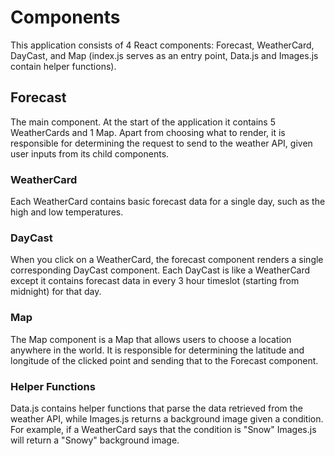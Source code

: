 # Components
This application consists of 4 React components: Forecast, WeatherCard, DayCast, and Map (index.js serves as an entry point, Data.js and Images.js contain helper functions). <br>

## Forecast 
The main component. At the start of the application it contains 5 WeatherCards and 1 Map. Apart from choosing what to render, it is responsible for determining the request to send to the weather API, given user inputs from its child components. <br>

### WeatherCard
Each WeatherCard contains basic forecast data for a single day, such as the high and low temperatures.

### DayCast
When you click on a WeatherCard, the forecast component renders a single corresponding DayCast component. Each DayCast is like a WeatherCard except it contains forecast data in every 3 hour timeslot (starting from midnight) for that day.

### Map
The Map component is a Map that allows users to choose a location anywhere in the world. It is responsible for determining the latitude and longitude of the clicked point and sending that to the Forecast component.

### Helper Functions
Data.js contains helper functions that parse the data retrieved from the weather API, while Images.js returns a background image given a condition. For example, if a WeatherCard says that the condition is "Snow" Images.js will return a "Snowy" background image.

